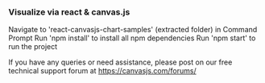 ### Visualize via react & canvas.js

Navigate to 'react-canvasjs-chart-samples' (extracted folder) in Command Prompt
Run 'npm install' to install all npm dependencies
Run 'npm start' to run the project

If you have any queries or need assistance, please post on our free technical support forum at https://canvasjs.com/forums/
